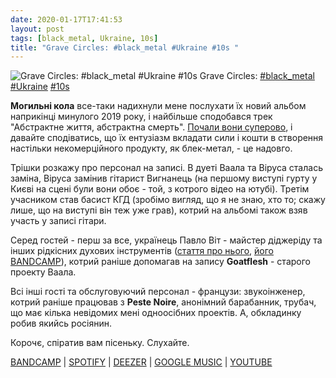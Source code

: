 ```yaml
---
date: 2020-01-17T17:41:53
layout: post
tags: [black_metal, Ukraine, 10s]
title: "Grave Circles: #black_metal #Ukraine #10s "
---
```

![Grave Circles: #black_metal #Ukraine #10s ](https://cdn4.telesco.pe/file/ckR_JEFHl0JT93fzTEfxVQTMrIQQJ6TaJTYl-StOjReQnLcEDIrIk_2GgpiZQp14ZXEi83jBr8XqL_f0vyvN1iWSBcaBWvbec8a8O68HYpNGT0iz9zLw_1CZhBjcS6Taml4gCxkI6aOCTsoVaILi_OFPt0jKcxqWrjW0Dq1MVakrvFlazfNoNYcD1WWjsk9BbRAluXrJAeN_qEc7kOC9nib9S1jl8LcYxMixRvTi3Cn5AYmMqHChBrVk2bv4-1j0xnybZ9HeoNzeWi3JLp_2lPhJLBI0W7gcUL529B-vyomSKC9cd8F_hoXtLQLmTyomAXBdzVvu0gsThuFpE9qbQA.jpg)
Grave Circles: [#black_metal](/tags/#black_metal) [#Ukraine](/tags/#Ukraine) [#10s](/tags/#10s) 

**Могильні кола** все-таки надихнули мене послухати їх новий альбом наприкінці минулого 2019 року, і найбільше сподобався трек &quot;Абстрактне життя, абстрактна смерть&quot;. [Почали вони суперово](https://t.me/vast_space_unexplored/3277), і давайте сподіватись, що їх ентузіазм вкладати сили і кошти в створення настільки некомерційного продукту, як блек-метал, - це надовго.

Трішки розкажу про персонал на записі. В дуеті Ваала та Віруса сталась заміна, Віруса замінив гітарист Вигнанець (на першому виступі гурту у Києві на сцені були вони обоє - той, з котрого відео на ютубі). Третім учасником став басист КГД (зробімо вигляд, що я не знаю, хто то; скажу лише, що на виступі він теж уже грав), котрий на альбомі також взяв участь у записі гітари.

Серед гостей - перш за все, українець Павло Віт - майстер діджеріду та інших рідкісних духових інструментів ([стаття про нього](https://vezha.vn.ua/majster-etnichnyh-instrumentiv-pavlo-vit-nemozhlyvo-navchytysya-graty-na-yakomus-instrumenti-zavzhdy-ye-kudy-rosty/), [його BANDCAMP](https://pavelvit.bandcamp.com/)), котрий раніше допомагав на запису **Goatflesh** - старого проекту Ваала.

Всі інші гості та обслуговуючий персонал - французи: звукоінженер, котрий раніше працював з **Peste Noire**, анонімний барабанник, трубач, що має кілька невідомих мені одноосібних проектів. А, обкладинку робив якийсь росіянин.

Корочє, спіратив вам пісеньку. Слухайте.

[BANDCAMP](https://gravecircles.bandcamp.com/album/tome-ii) | [SPOTIFY](https://open.spotify.com/album/5WL8zuZOMkW95sBnKUJxYA) | [DEEZER](https://www.deezer.com/album/124171012?utm_source=deezer&amp;utm_content=album-124171012&amp;utm_term=1601611822_1579275587&amp;utm_medium=web) | [GOOGLE MUSIC](https://play.google.com/music/m/Bbwr2xrda6bpxnsrchefdakbiba?t=Tome_II_-_Grave_Circles) | [YOUTUBE](https://www.youtube.com/playlist?list=OLAK5uy_kXsGcvPN2X1LKUYJZ2rc3QKU5Gbhk8RtU)